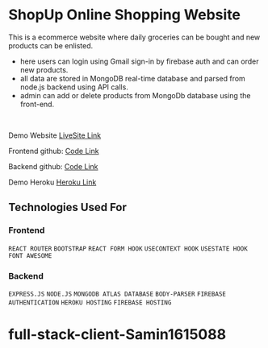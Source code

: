 # ShopUp Online Shopping Website
This is a ecommerce website where daily groceries can be bought and new products can be enlisted.<br/>


- here users can login using Gmail sign-in by firebase auth and can order new products. 
- all data are stored in MongoDB real-time database and parsed from node.js backend using API calls.
- admin can add or delete products from MongoDb database using the front-end.

<br/>

Demo Website [LiveSite Link](https://shopup-milestone-10.web.app/) 

Frontend github: [Code Link](https://github.com/Samin1615088/shopUp-ecommerce)

Backend github: [Code Link](https://github.com/Samin1615088/shopUp-ecommerce-server)

Demo Heroku [Heroku Link](https://blooming-tundra-01056.herokuapp.com/)



## Technologies Used For 

### Frontend

`REACT ROUTER`  `BOOTSTRAP`  `REACT FORM HOOK`  `USECONTEXT HOOK`  `USESTATE HOOK`  `FONT AWESOME`


###  Backend

`EXPRESS.JS`  `NODE.JS`  `MONGODB ATLAS DATABASE`  `BODY-PARSER`  `FIREBASE AUTHENTICATION`  `HEROKU HOSTING`  `FIREBASE HOSTING`

# full-stack-client-Samin1615088
